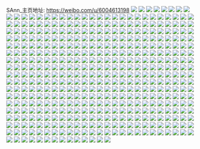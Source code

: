 SAnn_主页地址: https://weibo.com/u/6004613198 
![](https://wx4.sinaimg.cn/mw2000/006ymKbYly1h8vq3hyp17j32c03404qr.jpg) 
![](https://wx4.sinaimg.cn/mw2000/006ymKbYly1h8vq3ka9gmj32eo37k4qr.jpg) 
![](https://wx4.sinaimg.cn/mw2000/006ymKbYly1h8vq3m0dbfj32c0340hdt.jpg) 
![](https://wx4.sinaimg.cn/mw2000/006ymKbYly1h8u1min305j32c0340kjo.jpg) 
![](https://wx4.sinaimg.cn/mw2000/006ymKbYly1h8u1memdrtj31uh2gou0x.jpg) 
![](https://wx4.sinaimg.cn/mw2000/006ymKbYly1h8u1mc965zj31qi2bce82.jpg) 
![](https://wx4.sinaimg.cn/mw2000/006ymKbYly1h8u1n7se0fj32eo37kqv8.jpg) 
![](https://wx4.sinaimg.cn/mw2000/006ymKbYly1h8u1nbknv5j32c0340b2a.jpg) 
![](https://wx4.sinaimg.cn/mw2000/006ymKbYly1h8u1m8agvrj32c0340e83.jpg) 
![](https://wx4.sinaimg.cn/mw2000/006ymKbYly1h8o9demanwj32c0340hdv.jpg) 
![](https://wx4.sinaimg.cn/mw2000/006ymKbYly1h8o9djnvhjj32aa31ohdv.jpg) 
![](https://wx4.sinaimg.cn/mw2000/006ymKbYly1h8o9d2m047j324x2uk7wj.jpg) 
![](https://wx4.sinaimg.cn/mw2000/006ymKbYly1h8nhdvi6asj32bm33i1kz.jpg) 
![](https://wx4.sinaimg.cn/mw2000/006ymKbYly1h8nhds2muzj32c0340b2b.jpg) 
![](https://wx4.sinaimg.cn/mw2000/006ymKbYly1h8nhdyw6rhj32c0340npf.jpg) 
![](https://wx4.sinaimg.cn/mw2000/006ymKbYly1h8nhe07n0zj32c0340u0x.jpg) 
![](https://wx4.sinaimg.cn/mw2000/006ymKbYly1h8hymsibd9j32eo37k1kz.jpg) 
![](https://wx4.sinaimg.cn/mw2000/006ymKbYly1h8g91jbfvdj31lt36chdu.jpg) 
![](https://wx4.sinaimg.cn/mw2000/006ymKbYly1h8g91mu3zaj31lt36cqv6.jpg) 
![](https://wx4.sinaimg.cn/mw2000/006ymKbYly1h8g91oz21jj31gq36c7wi.jpg) 
![](https://wx4.sinaimg.cn/mw2000/006ymKbYly1h8eaeezijcj30zn1hg7h9.jpg) 
![](https://wx4.sinaimg.cn/mw2000/006ymKbYly1h8eaebxbekj30x51dqn6j.jpg) 
![](https://wx4.sinaimg.cn/mw2000/006ymKbYly1h8c08n2cptj30zu1bsb29.jpg) 
![](https://wx4.sinaimg.cn/mw2000/006ymKbYly1h8c08l87yoj32c0340u0x.jpg) 
![](https://wx4.sinaimg.cn/mw2000/006ymKbYly1h8c0d5b0qsj30zu1bs7wh.jpg) 
![](https://wx4.sinaimg.cn/mw2000/006ymKbYly1h7vb4irjubj32c0340kjp.jpg) 
![](https://wx4.sinaimg.cn/mw2000/006ymKbYly1h7vb4t3ic1j32bp33mx6s.jpg) 
![](https://wx4.sinaimg.cn/mw2000/006ymKbYly1h7vb4xhftvj32c03404qt.jpg) 
![](https://wx4.sinaimg.cn/mw2000/006ymKbYly1h7uq54gu0yj30ty13y462.jpg) 
![](https://wx4.sinaimg.cn/mw2000/006ymKbYly1h7unsn8s1cj30u0140agg.jpg) 
![](https://wx4.sinaimg.cn/mw2000/006ymKbYly1h7unsov58zj30u0140gz4.jpg) 
![](https://wx4.sinaimg.cn/mw2000/006ymKbYly1h7unstfdnuj31sc2ds7wi.jpg) 
![](https://wx4.sinaimg.cn/mw2000/006ymKbYly1h7fgzvjc5rj30zo1bkwta.jpg) 
![](https://wx4.sinaimg.cn/mw2000/006ymKbYly1h7fgzwsyy9j30zo1bkwsr.jpg) 
![](https://wx4.sinaimg.cn/mw2000/006ymKbYly1h7fgzvwaosj30w616wtpj.jpg) 
![](https://wx4.sinaimg.cn/mw2000/006ymKbYly1h7fh0012q3j33402c07hg.jpg) 
![](https://wx4.sinaimg.cn/mw2000/006ymKbYly1h7fgzykk81j32c0340dwc.jpg) 
![](https://wx4.sinaimg.cn/mw2000/006ymKbYly1h7el6v56rkj30zo1bk77p.jpg) 
![](https://wx4.sinaimg.cn/mw2000/006ymKbYly1h7f4x7hqwuj32ak323u0x.jpg) 
![](https://wx4.sinaimg.cn/mw2000/006ymKbYly1h7f4x9ntgxj32c0340kjm.jpg) 
![](https://wx4.sinaimg.cn/mw2000/006ymKbYly1h7el73estgj30zo1bkk8z.jpg) 
![](https://wx4.sinaimg.cn/mw2000/006ymKbYly1h7c49qd0j7j32c0340ncv.jpg) 
![](https://wx4.sinaimg.cn/mw2000/006ymKbYly1h7c49mrp5wj32dr36cx6s.jpg) 
![](https://wx4.sinaimg.cn/mw2000/006ymKbYly1h78j7eqb2sj31sc2ds120.jpg) 
![](https://wx4.sinaimg.cn/mw2000/006ymKbYly1h77ojods9xj30zo1bk4b1.jpg) 
![](https://wx4.sinaimg.cn/mw2000/006ymKbYly1h77ojq5nvfj32c03407wj.jpg) 
![](https://wx4.sinaimg.cn/mw2000/006ymKbYly1h72w04dt9dj31q32asqv5.jpg) 
![](https://wx4.sinaimg.cn/mw2000/006ymKbYly1h72w015nbrj32c03407k6.jpg) 
![](https://wx4.sinaimg.cn/mw2000/006ymKbYly1h6zbt03ww8j30zo1bktm3.jpg) 
![](https://wx4.sinaimg.cn/mw2000/006ymKbYly1h6zbsukqzdj30zo1bkwg6.jpg) 
![](https://wx4.sinaimg.cn/mw2000/006ymKbYly1h6zbss9dusj32dr36a7lq.jpg) 
![](https://wx4.sinaimg.cn/mw2000/006ymKbYly1h6zbsyftcnj32c0340e83.jpg) 
![](https://wx4.sinaimg.cn/mw2000/006ymKbYly1h6zbt4d4nwj32322s2e82.jpg) 
![](https://wx4.sinaimg.cn/mw2000/006ymKbYly1h6zbtc1xauj30u0140apt.jpg) 
![](https://wx4.sinaimg.cn/mw2000/006ymKbYly1h72lun35j4j32c0340nff.jpg) 
![](https://wx4.sinaimg.cn/mw2000/006ymKbYly1h72vt4usltj32b832zx6q.jpg) 
![](https://wx4.sinaimg.cn/mw2000/006ymKbYly1h6x6xx4fgtj32c0340kjr.jpg) 
![](https://wx4.sinaimg.cn/mw2000/006ymKbYly1h6x6xoq6ruj32c0340hdv.jpg) 
![](https://wx4.sinaimg.cn/mw2000/006ymKbYly1h6x6y6fdb3j30t912z7ac.jpg) 
![](https://wx4.sinaimg.cn/mw2000/006ymKbYly1h6x6ygvim0j32dr36akjn.jpg) 
![](https://wx4.sinaimg.cn/mw2000/006ymKbYly1h6x6yeomxmj322f2r81l1.jpg) 
![](https://wx4.sinaimg.cn/mw2000/006ymKbYly1h6vgtz69ymj30zo1bkt9j.jpg) 
![](https://wx4.sinaimg.cn/mw2000/006ymKbYly1h6vgwbo83hj32c0340b0l.jpg) 
![](https://wx4.sinaimg.cn/mw2000/006ymKbYly1h6vgtyej6kj30zo1rfkhp.jpg) 
![](https://wx4.sinaimg.cn/mw2000/006ymKbYly1h6vgwdexm3j32c03401kx.jpg) 
![](https://wx4.sinaimg.cn/mw2000/006ymKbYly1h6uvlg46w2j31sc2dshdt.jpg) 
![](https://wx4.sinaimg.cn/mw2000/006ymKbYly1h6uvleiqa3j31sc2ds47g.jpg) 
![](https://wx4.sinaimg.cn/mw2000/006ymKbYly1h6uvll7v6cj31qk2bftmn.jpg) 
![](https://wx4.sinaimg.cn/mw2000/006ymKbYly1h6uvlj3xlvj32c0340hdv.jpg) 
![](https://wx4.sinaimg.cn/mw2000/006ymKbYly1h6racx717wj30zo1bkh3f.jpg) 
![](https://wx4.sinaimg.cn/mw2000/006ymKbYly1h6racyxsjdj32c03407gh.jpg) 
![](https://wx4.sinaimg.cn/mw2000/006ymKbYly1h6rad01vmjj30yq1aator.jpg) 
![](https://wx4.sinaimg.cn/mw2000/006ymKbYly1h6rafdcteyj30u014119q.jpg) 
![](https://wx4.sinaimg.cn/mw2000/006ymKbYly1h6s3y0epk9j31sc2ds7vo.jpg) 
![](https://wx4.sinaimg.cn/mw2000/006ymKbYly1h6s3yqy8awj31sc2dsdux.jpg) 
![](https://wx4.sinaimg.cn/mw2000/006ymKbYly1h6q7jje0m8j31sc2dsdt1.jpg) 
![](https://wx4.sinaimg.cn/mw2000/006ymKbYly1h6q7jn3oafj31sc2dsdit.jpg) 
![](https://wx4.sinaimg.cn/mw2000/006ymKbYly1h6q7jvhhh3j32c0340qv6.jpg) 
![](https://wx4.sinaimg.cn/mw2000/006ymKbYly1h6q7jyah3sj32c03407dm.jpg) 
![](https://wx4.sinaimg.cn/mw2000/006ymKbYly1h6q7jlij7lj31sc2dskjm.jpg) 
![](https://wx4.sinaimg.cn/mw2000/006ymKbYly1h6q7jsu22ej32dr36akjo.jpg) 
![](https://wx4.sinaimg.cn/mw2000/006ymKbYly1h72y6x7q7mj31sc2ds4qp.jpg) 
![](https://wx4.sinaimg.cn/mw2000/006ymKbYly1h6nielrpbwj32c0340dx0.jpg) 
![](https://wx4.sinaimg.cn/mw2000/006ymKbYly1h6nwd9sha0j31sc2dsu0x.jpg) 
![](https://wx4.sinaimg.cn/mw2000/006ymKbYly1h6nif3msalj31sc2dsu0x.jpg) 
![](https://wx4.sinaimg.cn/mw2000/006ymKbYly1h6llfcirelj32c0340b2c.jpg) 
![](https://wx4.sinaimg.cn/mw2000/006ymKbYly1h6kf2w564rj32c0340h4h.jpg) 
![](https://wx4.sinaimg.cn/mw2000/006ymKbYly1h6kf34c5xnj32c0340b2c.jpg) 
![](https://wx4.sinaimg.cn/mw2000/006ymKbYly1h6llf6bt75j32c0340wwf.jpg) 
![](https://wx4.sinaimg.cn/mw2000/006ymKbYly1h6ja74w7fyj32b832yn5q.jpg) 
![](https://wx4.sinaimg.cn/mw2000/006ymKbYly1h6ja79ly0wj32bz33zaj6.jpg) 
![](https://wx4.sinaimg.cn/mw2000/006ymKbYly1h6ja7f3tcwj32c0340grk.jpg) 
![](https://wx4.sinaimg.cn/mw2000/006ymKbYly1h6ja7kyz5sj32a631kn82.jpg) 
![](https://wx4.sinaimg.cn/mw2000/006ymKbYly1h65dil7rp1j32c03407i8.jpg) 
![](https://wx4.sinaimg.cn/mw2000/006ymKbYly1h658yy5wuvj30zi0ziq52.jpg) 
![](https://wx4.sinaimg.cn/mw2000/006ymKbYly1h61vaqw0ikj324n24nhdu.jpg) 
![](https://wx4.sinaimg.cn/mw2000/006ymKbYly1h5y9i1fdqrj30zo1bk772.jpg) 
![](https://wx4.sinaimg.cn/mw2000/006ymKbYly1h5y9i09l7gj30zo1bkhdt.jpg) 
![](https://wx4.sinaimg.cn/mw2000/006ymKbYly1h5y9i5vn03j30zo1bkb29.jpg) 
![](https://wx4.sinaimg.cn/mw2000/006ymKbYly1h5y9i4l531j327f2xnx6q.jpg) 
![](https://wx4.sinaimg.cn/mw2000/006ymKbYly1h5v2ujjoipj31wo2jle83.jpg) 
![](https://wx4.sinaimg.cn/mw2000/006ymKbYly1h5v2us6ntnj32252quhdw.jpg) 
![](https://wx4.sinaimg.cn/mw2000/006ymKbYly1h5v2ufue0wj325s2vp4qt.jpg) 
![](https://wx4.sinaimg.cn/mw2000/006ymKbYly1h5v2ux9k81j32c0340qv6.jpg) 
![](https://wx4.sinaimg.cn/mw2000/006ymKbYly1h5v2vawmtsj329x318qv7.jpg) 
![](https://wx4.sinaimg.cn/mw2000/006ymKbYly1h5v2vmgjxuj32ad31tb2b.jpg) 
![](https://wx4.sinaimg.cn/mw2000/006ymKbYly1h5uxsc4ablj30zo1bke81.jpg) 
![](https://wx4.sinaimg.cn/mw2000/006ymKbYly1h5uxs9xuktj30zo1bkwth.jpg) 
![](https://wx4.sinaimg.cn/mw2000/006ymKbYly1h5uxxcqeo1j338k38kb2c.jpg) 
![](https://wx4.sinaimg.cn/mw2000/006ymKbYly1h5uxrxbcd0j32ff38k1l2.jpg) 
![](https://wx4.sinaimg.cn/mw2000/006ymKbYly1h5uxs1fdxhj32ff38kx6s.jpg) 
![](https://wx4.sinaimg.cn/mw2000/006ymKbYly1h5uxs38hsej30zj1r2kbk.jpg) 
![](https://wx4.sinaimg.cn/mw2000/006ymKbYly1h5uxxkv9j6j32ff38kkjn.jpg) 
![](https://wx4.sinaimg.cn/mw2000/006ymKbYly1h5uxs81ajej32c0340hdw.jpg) 
![](https://wx4.sinaimg.cn/mw2000/006ymKbYly1h5trq2kwd5j30wx17w13s.jpg) 
![](https://wx4.sinaimg.cn/mw2000/006ymKbYly1h5trq3zyh2j32c03407wh.jpg) 
![](https://wx4.sinaimg.cn/mw2000/006ymKbYly1h5sk4i22zrj30zo1bkh01.jpg) 
![](https://wx4.sinaimg.cn/mw2000/006ymKbYly1h5sk4ixks4j32c03407wi.jpg) 
![](https://wx4.sinaimg.cn/mw2000/006ymKbYly1h5sk4k4i3vj32a731lx6p.jpg) 
![](https://wx4.sinaimg.cn/mw2000/006ymKbYly1h5sk4hirqaj30u0140dme.jpg) 
![](https://wx4.sinaimg.cn/mw2000/006ymKbYly1h5sk4mmr3lj32c0340e84.jpg) 
![](https://wx4.sinaimg.cn/mw2000/006ymKbYly1h5sk4op4s8j30zo256hdt.jpg) 
![](https://wx4.sinaimg.cn/mw2000/006ymKbYly1h5qkbifhihj338k38ie86.jpg) 
![](https://wx4.sinaimg.cn/mw2000/006ymKbYly1h5qkclg15sj338k38ib2f.jpg) 
![](https://wx4.sinaimg.cn/mw2000/006ymKbYly1h5qkc64itqj338k38ihdx.jpg) 
![](https://wx4.sinaimg.cn/mw2000/006ymKbYly1h5qkba5mi2j338k38ie86.jpg) 
![](https://wx4.sinaimg.cn/mw2000/006ymKbYly1h5qkbylfd6j338k38ihdy.jpg) 
![](https://wx4.sinaimg.cn/mw2000/006ymKbYly1h5qkb59ljwj338k38ihdw.jpg) 
![](https://wx4.sinaimg.cn/mw2000/006ymKbYly1h5qkcdf821j338k38ie86.jpg) 
![](https://wx4.sinaimg.cn/mw2000/006ymKbYly1h5qkcrer6tj338k38khdz.jpg) 
![](https://wx4.sinaimg.cn/mw2000/006ymKbYly1h5qkbnb321j338k38iu11.jpg) 
![](https://wx4.sinaimg.cn/mw2000/006ymKbYly1h70skx0z78j32b132pnpf.jpg) 
![](https://wx4.sinaimg.cn/mw2000/006ymKbYly1h70sktsfbxj32b132pe83.jpg) 
![](https://wx4.sinaimg.cn/mw2000/006ymKbYly1h70skv0cagj32af31xe58.jpg) 
![](https://wx4.sinaimg.cn/mw2000/006ymKbYly1h70sm09i0mj31t22er1ky.jpg) 
![](https://wx4.sinaimg.cn/mw2000/006ymKbYly1h5gj8zrp21j30zo1bkqe0.jpg) 
![](https://wx4.sinaimg.cn/mw2000/006ymKbYly1h5gj8z9220j30wj17d12r.jpg) 
![](https://wx4.sinaimg.cn/mw2000/006ymKbYly1h70q12tcxvj32in1vztoz.jpg) 
![](https://wx4.sinaimg.cn/mw2000/006ymKbYly1h5eitkw3ikj30ze1b7wsj.jpg) 
![](https://wx4.sinaimg.cn/mw2000/006ymKbYly1h5eitmira0j30zo1bk7hw.jpg) 
![](https://wx4.sinaimg.cn/mw2000/006ymKbYly1h57z1hmk3fj32c0340hdt.jpg) 
![](https://wx4.sinaimg.cn/mw2000/006ymKbYly1h57z1r64vlj32an3274qs.jpg) 
![](https://wx4.sinaimg.cn/mw2000/006ymKbYly1h70q69oxa9j30x717un60.jpg) 
![](https://wx4.sinaimg.cn/mw2000/006ymKbYly1h5695amytsj30zb1b2ds4.jpg) 
![](https://wx4.sinaimg.cn/mw2000/006ymKbYly1h557ft14csj30zo1bk4c3.jpg) 
![](https://wx4.sinaimg.cn/mw2000/006ymKbYly1h557fn36knj32c0340qv6.jpg) 
![](https://wx4.sinaimg.cn/mw2000/006ymKbYly1h557fo364zj30zo1bktl2.jpg) 
![](https://wx4.sinaimg.cn/mw2000/006ymKbYly1h557l9fdduj30u0140aid.jpg) 
![](https://wx4.sinaimg.cn/mw2000/006ymKbYly1h53d9892osj30yd19tthj.jpg) 
![](https://wx4.sinaimg.cn/mw2000/006ymKbYly1h513nsrjbqj30zo0zogvq.jpg) 
![](https://wx4.sinaimg.cn/mw2000/006ymKbYly1h4yc5u9rxdj30zo1bkdsx.jpg) 
![](https://wx4.sinaimg.cn/mw2000/006ymKbYly1h4yc5vdpgrj30zk1bedw5.jpg) 
![](https://wx4.sinaimg.cn/mw2000/006ymKbYly1h4yc6kc7qzj32c0340hdv.jpg) 
![](https://wx4.sinaimg.cn/mw2000/006ymKbYly1h4yc64snf0j32c02c01kz.jpg) 
![](https://wx4.sinaimg.cn/mw2000/006ymKbYly1h4xh5d3q1ej32c0340b2b.jpg) 
![](https://wx4.sinaimg.cn/mw2000/006ymKbYly1h4xh5ut0wzj32c03407wh.jpg) 
![](https://wx4.sinaimg.cn/mw2000/006ymKbYly1h4xh55wr3nj32c03401kx.jpg) 
![](https://wx4.sinaimg.cn/mw2000/006ymKbYly1h4xh5wittcj30zo1bknfc.jpg) 
![](https://wx4.sinaimg.cn/mw2000/006ymKbYly1h4n2nchql0j30zo1bknb4.jpg) 
![](https://wx4.sinaimg.cn/mw2000/006ymKbYly1h4n2nl8lj2j30zo1bkb29.jpg) 
![](https://wx4.sinaimg.cn/mw2000/006ymKbYly1h4n2o4teotj30xi1a010x.jpg) 
![](https://wx4.sinaimg.cn/mw2000/006ymKbYly1h4n2ndapsfj30zo1bkwm6.jpg) 
![](https://wx4.sinaimg.cn/mw2000/006ymKbYly1h4n2ne2m1hj30zo1bk10d.jpg) 
![](https://wx4.sinaimg.cn/mw2000/006ymKbYly1h4n2nei8fuj30zo1bkn76.jpg) 
![](https://wx4.sinaimg.cn/mw2000/006ymKbYly1h4i3whu52bj30zo1bk18p.jpg) 
![](https://wx4.sinaimg.cn/mw2000/006ymKbYly1h4i3wdfaecj30zf1b8wv0.jpg) 
![](https://wx4.sinaimg.cn/mw2000/006ymKbYly1h4i3wfbzk6j30zo1bkndh.jpg) 
![](https://wx4.sinaimg.cn/mw2000/006ymKbYly1h4i3wjc7sdj30zo1bkh2o.jpg) 
![](https://wx4.sinaimg.cn/mw2000/006ymKbYly1h4i3wg8bc6j30zo1bkhdt.jpg) 
![](https://wx4.sinaimg.cn/mw2000/006ymKbYly1h4i3wgz004j30zo1bkncm.jpg) 
![](https://wx4.sinaimg.cn/mw2000/006ymKbYly1h4i3we5tkxj30zo1bk4ej.jpg) 
![](https://wx4.sinaimg.cn/mw2000/006ymKbYly1h4i3wcgonvj32c033y1kz.jpg) 
![](https://wx4.sinaimg.cn/mw2000/006ymKbYly1h71lnv5cm1j32dr36ae5r.jpg) 
![](https://wx4.sinaimg.cn/mw2000/006ymKbYly1h4g6ti5qqej32c03401l3.jpg) 
![](https://wx4.sinaimg.cn/mw2000/006ymKbYly1h4g6szqnh2j31ok19e1kx.jpg) 
![](https://wx4.sinaimg.cn/mw2000/006ymKbYly1h71mfog85qj31nk27ehdu.jpg) 
![](https://wx4.sinaimg.cn/mw2000/006ymKbYly1h71mfq43gnj31nj27e0wo.jpg) 
![](https://wx4.sinaimg.cn/mw2000/006ymKbYly1h71mflswagj32dr36aaur.jpg) 
![](https://wx4.sinaimg.cn/mw2000/006ymKbYly1h71mfeyujej320f2ojhdv.jpg) 
![](https://wx4.sinaimg.cn/mw2000/006ymKbYly1h4abfjipdvj30z00q9gux.jpg) 
![](https://wx4.sinaimg.cn/mw2000/006ymKbYly1h4abfkhkmvj30za0qhwlr.jpg) 
![](https://wx4.sinaimg.cn/mw2000/006ymKbYly1h4abeo6kf3j31400u0k0i.jpg) 
![](https://wx4.sinaimg.cn/mw2000/006ymKbYly1h4abeokq2wj30tz13zqdy.jpg) 
![](https://wx4.sinaimg.cn/mw2000/006ymKbYly1h4abepb2bej30u014011c.jpg) 
![](https://wx4.sinaimg.cn/mw2000/006ymKbYgy1h4a1w36e3hj329l30rb2c.jpg) 
![](https://wx4.sinaimg.cn/mw2000/006ymKbYgy1h49z0l8p3xj30yo1a8wsn.jpg) 
![](https://wx4.sinaimg.cn/mw2000/006ymKbYgy1h49z1vm5kzj32c0340qv7.jpg) 
![](https://wx4.sinaimg.cn/mw2000/006ymKbYgy1h49z2ts5hlj32302s0e82.jpg) 
![](https://wx4.sinaimg.cn/mw2000/006ymKbYgy1h49z3twwtgj332a2apqv6.jpg) 
![](https://wx4.sinaimg.cn/mw2000/006ymKbYgy1h49z52vmcwj32y927pqv6.jpg) 
![](https://wx4.sinaimg.cn/mw2000/006ymKbYgy1h49z58m3vnj30zo0qr13v.jpg) 
![](https://wx4.sinaimg.cn/mw2000/006ymKbYgy1h49z5u6bdvj32a7315kjm.jpg) 
![](https://wx4.sinaimg.cn/mw2000/006ymKbYgy1h49z7e2boyj32a231eu0z.jpg) 
![](https://wx4.sinaimg.cn/mw2000/006ymKbYgy1h494c63304j31sc2ds7wj.jpg) 
![](https://wx4.sinaimg.cn/mw2000/006ymKbYgy1h494cu98v0j31r02c0u0y.jpg) 
![](https://wx4.sinaimg.cn/mw2000/006ymKbYgy1h494ck66ynj31sc2dsx6q.jpg) 
![](https://wx4.sinaimg.cn/mw2000/006ymKbYgy1h494c2ughdj31ut2h2e82.jpg) 
![](https://wx4.sinaimg.cn/mw2000/006ymKbYgy1h494cw3cflj324p2uab2a.jpg) 
![](https://wx4.sinaimg.cn/mw2000/006ymKbYgy1h494cr4hzej32c0340hdv.jpg) 
![](https://wx4.sinaimg.cn/mw2000/006ymKbYgy1h494cn5w09j31rx2d8qv6.jpg) 
![](https://wx4.sinaimg.cn/mw2000/006ymKbYgy1h494cy35cjj32792xohdt.jpg) 
![](https://wx4.sinaimg.cn/mw2000/006ymKbYgy1h494c9pkncj32c0340b2b.jpg) 
![](https://wx4.sinaimg.cn/mw2000/006ymKbYgy1h47zjr585vj32c0340kjn.jpg) 
![](https://wx4.sinaimg.cn/mw2000/006ymKbYgy1h47zjtc5nbj32c0340hdu.jpg) 
![](https://wx4.sinaimg.cn/mw2000/006ymKbYly1h44occo80jj30zo1bkth3.jpg) 
![](https://wx4.sinaimg.cn/mw2000/006ymKbYly1h44occbfu5j30zo1bk1kx.jpg) 
![](https://wx4.sinaimg.cn/mw2000/006ymKbYly1h3z1ky2eb7j30zo0zoqtm.jpg) 
![](https://wx4.sinaimg.cn/mw2000/006ymKbYly1h3z1kx2sxuj30zo0zo7ub.jpg) 
![](https://wx4.sinaimg.cn/mw2000/006ymKbYly1h3xp7205obj30zo1bktjz.jpg) 
![](https://wx4.sinaimg.cn/mw2000/006ymKbYly1h3xp71c4wtj32c03404qt.jpg) 
![](https://wx4.sinaimg.cn/mw2000/006ymKbYly1h3xp73ftqfj31sc2dsqv6.jpg) 
![](https://wx4.sinaimg.cn/mw2000/006ymKbYly1h3vcbhip17j32c03401ky.jpg) 
![](https://wx4.sinaimg.cn/mw2000/006ymKbYly1h3vcbgvvxtj30ty13x7ms.jpg) 
![](https://wx4.sinaimg.cn/mw2000/006ymKbYly1h3vcbivpu9j30s711lare.jpg) 
![](https://wx4.sinaimg.cn/mw2000/006ymKbYly1h3vcehyccoj30tu13udwk.jpg) 
![](https://wx4.sinaimg.cn/mw2000/006ymKbYly1h3rzk6k6mrj31j11e0dse.jpg) 
![](https://wx4.sinaimg.cn/mw2000/006ymKbYly1h3rzjzczxkj30zo0zoaid.jpg) 
![](https://wx4.sinaimg.cn/mw2000/006ymKbYly1h3rvlwpz16j321d2pt1kx.jpg) 
![](https://wx4.sinaimg.cn/mw2000/006ymKbYly1h3rvlvpuu8j32022o31kx.jpg) 
![](https://wx4.sinaimg.cn/mw2000/006ymKbYly1h3prjxw4aej32c033ye82.jpg) 
![](https://wx4.sinaimg.cn/mw2000/006ymKbYly1h3prjw68qtj32c0340qv5.jpg) 
![](https://wx4.sinaimg.cn/mw2000/006ymKbYly1h3n9vorezqj30zk1r44ex.jpg) 
![](https://wx4.sinaimg.cn/mw2000/006ymKbYly1h3n9vr86anj30zk1r5tp6.jpg) 
![](https://wx4.sinaimg.cn/mw2000/006ymKbYly1h3n9vrrn6gj30zj1r2aqc.jpg) 
![](https://wx4.sinaimg.cn/mw2000/006ymKbYly1h3n9vqfkp8j30zo1rfqv5.jpg) 
![](https://wx4.sinaimg.cn/mw2000/006ymKbYly1h3n83w51g5j30zo1747dx.jpg) 
![](https://wx4.sinaimg.cn/mw2000/006ymKbYly1h3n2zyyme5j30zo1bk1kx.jpg) 
![](https://wx4.sinaimg.cn/mw2000/006ymKbYly1h3n2zzljmhj30yu1agn89.jpg) 
![](https://wx4.sinaimg.cn/mw2000/006ymKbYly1h71mjkns55j32c03407wh.jpg) 
![](https://wx4.sinaimg.cn/mw2000/006ymKbYly1h71mlec2rrj31w02iohdu.jpg) 
![](https://wx4.sinaimg.cn/mw2000/006ymKbYly1h3h6vj8t8vj32c0340qv7.jpg) 
![](https://wx4.sinaimg.cn/mw2000/006ymKbYly1h3h6vkjvm3j32c03401ky.jpg) 
![](https://wx4.sinaimg.cn/mw2000/006ymKbYly1h36z9pzn6vj30u0140ae4.jpg) 
![](https://wx4.sinaimg.cn/mw2000/006ymKbYly1h36zccx1crj30u0140n0z.jpg) 
![](https://wx4.sinaimg.cn/mw2000/006ymKbYly1h36zce5lcjj30u0140782.jpg) 
![](https://wx4.sinaimg.cn/mw2000/006ymKbYly1h36zcc5sayj30u0140grp.jpg) 
![](https://wx4.sinaimg.cn/mw2000/006ymKbYly1h36zcdbl34j30u013zgr4.jpg) 
![](https://wx4.sinaimg.cn/mw2000/006ymKbYly1h36ztuyc61j30u01410wa.jpg) 
![](https://wx4.sinaimg.cn/mw2000/006ymKbYly1h34q8tu2e8j30u00u00xo.jpg) 
![](https://wx4.sinaimg.cn/mw2000/006ymKbYly1h33t9ejckaj32c0340e82.jpg) 
![](https://wx4.sinaimg.cn/mw2000/006ymKbYly1h33t9d9nfpj32ae31u4qq.jpg) 
![](https://wx4.sinaimg.cn/mw2000/006ymKbYly1h32h0ut4yxj30u0140wmh.jpg) 
![](https://wx4.sinaimg.cn/mw2000/006ymKbYly1h32h0v12jfj30u0140wjs.jpg) 
![](https://wx4.sinaimg.cn/mw2000/006ymKbYly1h2w7kw4ygbj30z90z9gs3.jpg) 
![](https://wx4.sinaimg.cn/mw2000/006ymKbYly1h2t2djr5axj30u00uq0xb.jpg) 
![](https://wx4.sinaimg.cn/mw2000/006ymKbYly1h2t0ezdywlj31400u0wll.jpg) 
![](https://wx4.sinaimg.cn/mw2000/006ymKbYly1h2t0ezogugj31400u0gun.jpg) 
![](https://wx4.sinaimg.cn/mw2000/006ymKbYly1h2t0ez5dhlj30zg0ql445.jpg) 
![](https://wx4.sinaimg.cn/mw2000/006ymKbYly1h2t0f0a2lfj31400u0agb.jpg) 
![](https://wx4.sinaimg.cn/mw2000/006ymKbYly1h2t0f03apij31400u0dsv.jpg) 
![](https://wx4.sinaimg.cn/mw2000/006ymKbYly1h2t0f0mgnuj31400u0gy2.jpg) 
![](https://wx4.sinaimg.cn/mw2000/006ymKbYly1h2poug1cf1j30u013zwm3.jpg) 
![](https://wx4.sinaimg.cn/mw2000/006ymKbYly1h2pougj2wmj30u0145q6x.jpg) 
![](https://wx4.sinaimg.cn/mw2000/006ymKbYly1h71mp1k0thj325q25qaj3.jpg) 
![](https://wx4.sinaimg.cn/mw2000/006ymKbYly1h71mp47tr0j321m2q54qp.jpg) 
![](https://wx4.sinaimg.cn/mw2000/006ymKbYly1h71mp611soj32c0340dnl.jpg) 
![](https://wx4.sinaimg.cn/mw2000/006ymKbYly1h71mp5d5h7j31xo2kvdoa.jpg) 
![](https://wx4.sinaimg.cn/mw2000/006ymKbYly1h2m4ovc2y5j30u014048h.jpg) 
![](https://wx4.sinaimg.cn/mw2000/006ymKbYly1h77sc2png0j32c033ygw2.jpg) 
![](https://wx4.sinaimg.cn/mw2000/006ymKbYly1h2m4oulqi8j30u00u0wjy.jpg) 
![](https://wx4.sinaimg.cn/mw2000/006ymKbYly1h2m4ovr7hwj30u00u0tfc.jpg) 
![](https://wx4.sinaimg.cn/mw2000/006ymKbYly1h2hd5dhs5hj30u00u0wl3.jpg) 
![](https://wx4.sinaimg.cn/mw2000/006ymKbYly1h2hd5gohpoj30u00ubn3p.jpg) 
![](https://wx4.sinaimg.cn/mw2000/006ymKbYly1h2antdn6b0j30u0140n3r.jpg) 
![](https://wx4.sinaimg.cn/mw2000/006ymKbYly1h1t5jqk9vkj32560zo4qp.jpg) 
![](https://wx4.sinaimg.cn/mw2000/006ymKbYly1h1t5jtutxjj32560zob29.jpg) 
![](https://wx4.sinaimg.cn/mw2000/006ymKbYly1h3z1q0brv6j32202qonpe.jpg) 
![](https://wx4.sinaimg.cn/mw2000/006ymKbYly1h70tvp8hr2j30u01404ad.jpg) 
![](https://wx4.sinaimg.cn/mw2000/006ymKbYly1h3z28isdcfj32c0340hdt.jpg) 
![](https://wx4.sinaimg.cn/mw2000/006ymKbYly1h0ukxtns4pj30u00u07a8.jpg) 
![](https://wx4.sinaimg.cn/mw2000/006ymKbYly1h0ukxulm36j30r00swjv8.jpg) 
![](https://wx4.sinaimg.cn/mw2000/006ymKbYly1h0oq6prcg3j313z0u0jz6.jpg) 
![](https://wx4.sinaimg.cn/mw2000/006ymKbYly1h0edcwsi9ij30u0140q7w.jpg) 
![](https://wx4.sinaimg.cn/mw2000/006ymKbYly1h0edcwxxagj30u0140dkm.jpg) 
![](https://wx4.sinaimg.cn/mw2000/006ymKbYly1gzr6080ckxj31vm2i4qv6.jpg) 
![](https://wx4.sinaimg.cn/mw2000/006ymKbYly1gzr60ekhs4j32c03407wj.jpg) 
![](https://wx4.sinaimg.cn/mw2000/006ymKbYly1gzr60kmq9bj32c0340qv6.jpg) 
![](https://wx4.sinaimg.cn/mw2000/006ymKbYly1gzr6h2at3jj32c0340u0z.jpg) 
![](https://wx4.sinaimg.cn/mw2000/006ymKbYly1gzeiztppkmj32bz2bzqv6.jpg) 
![](https://wx4.sinaimg.cn/mw2000/006ymKbYly1gzeizwne41j32722727wi.jpg) 
![](https://wx4.sinaimg.cn/mw2000/006ymKbYly1gzehemglitj32560zou0x.jpg) 
![](https://wx4.sinaimg.cn/mw2000/006ymKbYly1gz57h1firzj30n00n0q8z.jpg) 
![](https://wx4.sinaimg.cn/mw2000/006ymKbYly1h3z2bzhmdmj30zo1awtnc.jpg) 
![](https://wx4.sinaimg.cn/mw2000/006ymKbYly1gyzi4qhhw8j31400u07da.jpg) 
![](https://wx4.sinaimg.cn/mw2000/006ymKbYly1gyzi4rjex5j30tb1g3agw.jpg) 
![](https://wx4.sinaimg.cn/mw2000/006ymKbYly1gyx84qo57oj32202qo4qq.jpg) 
![](https://wx4.sinaimg.cn/mw2000/006ymKbYly1gyuxt4d2uij30zo256gw6.jpg) 
![](https://wx4.sinaimg.cn/mw2000/006ymKbYly1gytx06zlecj30u01sx0xq.jpg) 
![](https://wx4.sinaimg.cn/mw2000/006ymKbYly1gytx07f368j30u01sx0xx.jpg) 
![](https://wx4.sinaimg.cn/mw2000/006ymKbYly1gytx06hnoij30u01sx79g.jpg) 
![](https://wx4.sinaimg.cn/mw2000/006ymKbYly1gymuy82umij31w02io7wj.jpg) 
![](https://wx4.sinaimg.cn/mw2000/006ymKbYly1gymuyaldnyj31vl2i3u0y.jpg) 
![](https://wx4.sinaimg.cn/mw2000/006ymKbYly1gymuybn3ovj31qc2b31ky.jpg) 
![](https://wx4.sinaimg.cn/mw2000/006ymKbYly1gymuye8mxij31vp2i81kz.jpg) 
![](https://wx4.sinaimg.cn/mw2000/006ymKbYly1h70qjn6kagj31w01w0nd1.jpg) 
![](https://wx4.sinaimg.cn/mw2000/006ymKbYly1gy34iza1j5j32c02c0b1p.jpg) 
![](https://wx4.sinaimg.cn/mw2000/006ymKbYly1h70qjnreg2j31w01w0u0x.jpg) 
![](https://wx4.sinaimg.cn/mw2000/006ymKbYly1h70qjm0059j31nv1nbjz2.jpg) 
![](https://wx4.sinaimg.cn/mw2000/006ymKbYly1h70qjodke4j32c02c01kx.jpg) 
![](https://wx4.sinaimg.cn/mw2000/006ymKbYly1h70qjp1yh3j31nv1nvhdt.jpg) 
![](https://wx4.sinaimg.cn/mw2000/006ymKbYly1gy34iydv25j31nv1nv7wh.jpg) 
![](https://wx4.sinaimg.cn/mw2000/006ymKbYly1h70qjpksggj31nv1nv1kx.jpg) 
![](https://wx4.sinaimg.cn/mw2000/006ymKbYly1h70qmxox21j31ro1rntht.jpg) 
![](https://wx4.sinaimg.cn/mw2000/006ymKbYly1h70qmx8o4mj31rs1rr46c.jpg) 
![](https://wx4.sinaimg.cn/mw2000/006ymKbYly1gxxv9fuddwj31rs2d2u0x.jpg) 
![](https://wx4.sinaimg.cn/mw2000/006ymKbYly1gxqg3cdkt2j31w02iou0x.jpg) 
![](https://wx4.sinaimg.cn/mw2000/006ymKbYly1gxqg3bekqcj31w02iox6p.jpg) 
![](https://wx4.sinaimg.cn/mw2000/006ymKbYly1gxp1yeo7eyj32c02c07wi.jpg) 
![](https://wx4.sinaimg.cn/mw2000/006ymKbYly1gxp1yqia8bj30tu0tuwpx.jpg) 
![](https://wx4.sinaimg.cn/mw2000/006ymKbYly1gxo3s49izgj30u00u0jve.jpg) 
![](https://wx4.sinaimg.cn/mw2000/006ymKbYly1gxlqgid029j31pc0yinpd.jpg) 
![](https://wx4.sinaimg.cn/mw2000/006ymKbYly1gxje3ha1f4j32c02c0qv5.jpg) 
![](https://wx4.sinaimg.cn/mw2000/006ymKbYly1gxf0gahrhdj31o01o0e81.jpg) 
![](https://wx4.sinaimg.cn/mw2000/006ymKbYly1gx9mcfau5mj32c02c0npd.jpg) 
![](https://wx4.sinaimg.cn/mw2000/006ymKbYly1gx9mch0ll3j32c02c0kjm.jpg) 
![](https://wx4.sinaimg.cn/mw2000/006ymKbYly1gx9mcia186j32c02c0qv6.jpg) 
![](https://wx4.sinaimg.cn/mw2000/006ymKbYly1gx9mcobry8j33402c0qv7.jpg) 
![](https://wx4.sinaimg.cn/mw2000/006ymKbYly1gx9mcqe4qmj32c02c0hdv.jpg) 
![](https://wx4.sinaimg.cn/mw2000/006ymKbYly1gx9mcmos9lj32c0340b2b.jpg) 
![](https://wx4.sinaimg.cn/mw2000/006ymKbYly1gx7p1kkanhj32c02c0u0x.jpg) 
![](https://wx4.sinaimg.cn/mw2000/006ymKbYly1gx7p1nf0k8j32c02c07wi.jpg) 
![](https://wx4.sinaimg.cn/mw2000/006ymKbYly1gx5pa999cdj32c0340npd.jpg) 
![](https://wx4.sinaimg.cn/mw2000/006ymKbYly1gx5paahnu6j327g2xy1ky.jpg) 
![](https://wx4.sinaimg.cn/mw2000/006ymKbYly1gx5pabu1n2j32c033y4qq.jpg) 
![](https://wx4.sinaimg.cn/mw2000/006ymKbYly1gx5pdk2wjbj32c033y7wj.jpg) 
![](https://wx4.sinaimg.cn/mw2000/006ymKbYly1gx5pae5lwhj32c033y1kz.jpg) 
![](https://wx4.sinaimg.cn/mw2000/006ymKbYly1gx5pa8cppqj32c033yu0x.jpg) 
![](https://wx4.sinaimg.cn/mw2000/006ymKbYly1gx5pdllfwhj31w02io1kz.jpg) 
![](https://wx4.sinaimg.cn/mw2000/006ymKbYly1gx5paj8mxlj32c0340u0x.jpg) 
![](https://wx4.sinaimg.cn/mw2000/006ymKbYly1gx5pak4t78j31sg2dsb29.jpg) 
![](https://wx4.sinaimg.cn/mw2000/006ymKbYly1h71n28of64j30tr0trnat.jpg) 
![](https://wx4.sinaimg.cn/mw2000/006ymKbYly1h71mzsf9udj31w01w07wh.jpg) 
![](https://wx4.sinaimg.cn/mw2000/006ymKbYly1h71mztkzjnj32c02c0npe.jpg) 
![](https://wx4.sinaimg.cn/mw2000/006ymKbYly1h71mzrrtioj32a21pj4fr.jpg) 
![](https://wx4.sinaimg.cn/mw2000/006ymKbYly1h71n0uda6lj30q50q5js4.jpg) 
![](https://wx4.sinaimg.cn/mw2000/006ymKbYly1h71mzvbivpj3280280npe.jpg) 
![](https://wx4.sinaimg.cn/mw2000/006ymKbYly1h71mzyczfsj31o01fojzx.jpg) 
![](https://wx4.sinaimg.cn/mw2000/006ymKbYly1h71mzqnvsgj32c02c04qq.jpg) 
![](https://wx4.sinaimg.cn/mw2000/006ymKbYly1h71mzxpc69j3231231u0x.jpg) 
![](https://wx4.sinaimg.cn/mw2000/006ymKbYly1gwvb2drktpj31sc1scnpd.jpg) 
![](https://wx4.sinaimg.cn/mw2000/006ymKbYly1gwdxmel53aj31q11scnpd.jpg) 
![](https://wx4.sinaimg.cn/mw2000/006ymKbYly1gwdxmfy6cgj31w01w0hdu.jpg) 
![](https://wx4.sinaimg.cn/mw2000/006ymKbYly1gw93pintxoj32c02c0kjm.jpg) 
![](https://wx4.sinaimg.cn/mw2000/006ymKbYly1gw93pk87udj32c02c0x6q.jpg) 
![](https://wx4.sinaimg.cn/mw2000/006ymKbYly1gw93pmviu8j32c02c07wi.jpg) 
![](https://wx4.sinaimg.cn/mw2000/006ymKbYly1gw93pf26kmj32c02c07wi.jpg) 
![](https://wx4.sinaimg.cn/mw2000/006ymKbYly1gw93pgr6h3j32c02c0x6p.jpg) 
![](https://wx4.sinaimg.cn/mw2000/006ymKbYly1gw93pd3vnij32c02c0e81.jpg) 
![](https://wx4.sinaimg.cn/mw2000/006ymKbYly1h3z1a5t8lbj32c0340e81.jpg) 
![](https://wx4.sinaimg.cn/mw2000/006ymKbYly1h3z1a6mm7wj32c0340hdt.jpg) 
![](https://wx4.sinaimg.cn/mw2000/006ymKbYly1h3z0ytqvspj31sc1sonpd.jpg) 
![](https://wx4.sinaimg.cn/mw2000/006ymKbYly1h3z0yupnbej31sc1scqv5.jpg) 
![](https://wx4.sinaimg.cn/mw2000/006ymKbYly1gvjo6rbz5uj61sc2dsb2a02.jpg) 
![](https://wx4.sinaimg.cn/mw2000/006ymKbYly1gvjo6uuj4sj61sc2ds4qq02.jpg) 
![](https://wx4.sinaimg.cn/mw2000/006ymKbYly1gvjo6te9wfj61sc2dse8202.jpg) 
![](https://wx4.sinaimg.cn/mw2000/006ymKbYly1gvjo6wce42j61sg2ds1fw02.jpg) 
![](https://wx4.sinaimg.cn/mw2000/006ymKbYly1gvjo72qkq7j61sg2dstwo02.jpg) 
![](https://wx4.sinaimg.cn/mw2000/006ymKbYly1gvip31yaxej626j2wqqv602.jpg) 
![](https://wx4.sinaimg.cn/mw2000/006ymKbYly1gvip2y1bd7j61c21s3e8102.jpg) 
![](https://wx4.sinaimg.cn/mw2000/006ymKbYly1gvdst4all1j63402c0u0y02.jpg) 
![](https://wx4.sinaimg.cn/mw2000/006ymKbYly1gvdst24iylj63402c0e8202.jpg) 
![](https://wx4.sinaimg.cn/mw2000/006ymKbYly1gvdssyg8ovj62c02c0hdt02.jpg) 
![](https://wx4.sinaimg.cn/mw2000/006ymKbYly1gvdst2w8bpj62c02c0e8102.jpg) 
![](https://wx4.sinaimg.cn/mw2000/006ymKbYly1gvbwizb0f4j60yi1ozncx02.jpg) 
![](https://wx4.sinaimg.cn/mw2000/006ymKbYly1gvbwiyqg0bj60yi1pc7wh02.jpg) 
![](https://wx4.sinaimg.cn/mw2000/006ymKbYly1gvbwj361a6j62c0340hdw02.jpg) 
![](https://wx4.sinaimg.cn/mw2000/006ymKbYly1gvbwj0ppcrj63402c0b2a02.jpg) 
![](https://wx4.sinaimg.cn/mw2000/006ymKbYly1h70sf3tpatj31o01nz4qp.jpg) 
![](https://wx4.sinaimg.cn/mw2000/006ymKbYly1h70sf4ffhrj31o01o07wh.jpg) 
![](https://wx4.sinaimg.cn/mw2000/006ymKbYly1h70sf4vdwkj31na1n9n3t.jpg) 
![](https://wx4.sinaimg.cn/mw2000/006ymKbYly1h70sf55vvmj30n00n0tdz.jpg) 
![](https://wx4.sinaimg.cn/mw2000/006ymKbYly1h70sf5dzqrj30mw0mwwk1.jpg) 
![](https://wx4.sinaimg.cn/mw2000/006ymKbYly1h70sf5ly0kj30mo0mojw5.jpg) 
![](https://wx4.sinaimg.cn/mw2000/006ymKbYly1h70sf5s8r7j30mx0mxdgp.jpg) 
![](https://wx4.sinaimg.cn/mw2000/006ymKbYly1h70sf3b6y3j30n00zut9r.jpg) 
![](https://wx4.sinaimg.cn/mw2000/006ymKbYly1h70sf2ampsj30n01040xa.jpg) 
![](https://wx4.sinaimg.cn/mw2000/006ymKbYly1h3z247c589j31ng1nfkjl.jpg) 
![](https://wx4.sinaimg.cn/mw2000/006ymKbYly1h3z248691qj31o01nphdt.jpg) 
![](https://wx4.sinaimg.cn/mw2000/006ymKbYly1h3z249ginbj31o01o0hdt.jpg) 
![](https://wx4.sinaimg.cn/mw2000/006ymKbYly1h70s8bp75wj30n00n079m.jpg) 
![](https://wx4.sinaimg.cn/mw2000/006ymKbYly1h70s8d0a54j32c03407wj.jpg) 
![](https://wx4.sinaimg.cn/mw2000/006ymKbYly1gv4uswy88ej62c0340u0y02.jpg) 
![](https://wx4.sinaimg.cn/mw2000/006ymKbYly1gv4usziuzpj32c02c0kjm.jpg) 
![](https://wx4.sinaimg.cn/mw2000/006ymKbYly1gv4ut1do6fj63402c0e8202.jpg) 
![](https://wx4.sinaimg.cn/mw2000/006ymKbYly1gv4usurdefj62c02c07wh02.jpg) 
![](https://wx4.sinaimg.cn/mw2000/006ymKbYly1gv4ut34mnhj62c02c0x6p02.jpg) 
![](https://wx4.sinaimg.cn/mw2000/006ymKbYly1gv4ut4mzh9j62c02c0hdu02.jpg) 
![](https://wx4.sinaimg.cn/mw2000/006ymKbYly1gv4ut5useij62c02c01ky02.jpg) 
![](https://wx4.sinaimg.cn/mw2000/006ymKbYly1gv4ut7xlpoj62c02c0qv502.jpg) 
![](https://wx4.sinaimg.cn/mw2000/006ymKbYly1gv4ut9qkuqj62c0340hdu02.jpg) 
![](https://wx4.sinaimg.cn/mw2000/006ymKbYly1gunkmsp3l3j30ye0yhqfs.jpg) 
![](https://wx4.sinaimg.cn/mw2000/006ymKbYly1gunknqntrwj61nv1nv4qp02.jpg) 
![](https://wx4.sinaimg.cn/mw2000/006ymKbYly1gunkmg6nnrj62c02c0qv602.jpg) 
![](https://wx4.sinaimg.cn/mw2000/006ymKbYly1gunkmdt0ikj328k2zeb2b.jpg) 
![](https://wx4.sinaimg.cn/mw2000/006ymKbYly1gunl1pmcpdj32c0340e83.jpg) 
![](https://wx4.sinaimg.cn/mw2000/006ymKbYly1gunkma9gpej62c0340hdv02.jpg) 
![](https://wx4.sinaimg.cn/mw2000/006ymKbYly1gufd7gpl0uj61nv1nukjl02.jpg) 
![](https://wx4.sinaimg.cn/mw2000/006ymKbYly1gufd7k16k7j61nv1nthdt02.jpg) 
![](https://wx4.sinaimg.cn/mw2000/006ymKbYly1gufd7hw346j62c02c0b2902.jpg) 
![](https://wx4.sinaimg.cn/mw2000/006ymKbYly1gufd7j2pw8j63402c0b1j02.jpg) 
![](https://wx4.sinaimg.cn/mw2000/006ymKbYly1gu3rsqe56vj315o1kcjzg.jpg) 
![](https://wx4.sinaimg.cn/mw2000/006ymKbYly1h71mx2556oj30n01040xa.jpg) 
![](https://wx4.sinaimg.cn/mw2000/006ymKbYly1h71mx2gf6zj30n00zu79q.jpg) 
![](https://wx4.sinaimg.cn/mw2000/006ymKbYly1gtoqgdcblkj32c0340qv6.jpg) 
![](https://wx4.sinaimg.cn/mw2000/006ymKbYly1gtoqgb4tj7j32c0340kjm.jpg) 
![](https://wx4.sinaimg.cn/mw2000/006ymKbYly1gtoqgisgf2j32c03404qt.jpg) 
![](https://wx4.sinaimg.cn/mw2000/006ymKbYly1gtokzwjkkoj31ds0n0wwu.jpg) 
![](https://wx4.sinaimg.cn/mw2000/006ymKbYly1gthukvlag1j31nl27fhdt.jpg) 
![](https://wx4.sinaimg.cn/mw2000/006ymKbYly1gthukuug4tj31nm27ikjl.jpg) 
![](https://wx4.sinaimg.cn/mw2000/006ymKbYly1gtauawb0k6j317w1midp3.jpg) 
![](https://wx4.sinaimg.cn/mw2000/006ymKbYly1gtauav9n97j31dh1tyaq0.jpg) 
![](https://wx4.sinaimg.cn/mw2000/006ymKbYly1h70ryp3mi9j32c02c0x6p.jpg) 
![](https://wx4.sinaimg.cn/mw2000/006ymKbYly1h70ryocyndj31w81o0k8r.jpg) 
![](https://wx4.sinaimg.cn/mw2000/006ymKbYly1h70rypzfz4j31400u0mye.jpg) 
![](https://wx4.sinaimg.cn/mw2000/006ymKbYly1h70ryjla0vj31o01o0q5j.jpg) 
![](https://wx4.sinaimg.cn/mw2000/006ymKbYly1h70rysuygrj32c02c0x6p.jpg) 
![](https://wx4.sinaimg.cn/mw2000/006ymKbYly1h70rylwbwdj32c02c04qq.jpg) 
![](https://wx4.sinaimg.cn/mw2000/006ymKbYly1h70rykoxhpj32c02c0tde.jpg) 
![](https://wx4.sinaimg.cn/mw2000/006ymKbYly1h70rynsak5j32c02c0jxx.jpg) 
![](https://wx4.sinaimg.cn/mw2000/006ymKbYly1h70ryjvg87j30n00yignn.jpg) 
![](https://wx4.sinaimg.cn/mw2000/006ymKbYly1gp04hvn2lhj30mt0mz0y7.jpg) 
![](https://wx4.sinaimg.cn/mw2000/006ymKbYly1gp04hw8qr0j30mr0mydl3.jpg) 
![](https://wx4.sinaimg.cn/mw2000/006ymKbYly1h70qxzn6xuj32c0340e82.jpg) 
![](https://wx4.sinaimg.cn/mw2000/006ymKbYly1h70qzrry83j30u0140ahy.jpg) 
![](https://wx4.sinaimg.cn/mw2000/006ymKbYly1h70qzdazqij30ty13ywh9.jpg) 
![](https://wx4.sinaimg.cn/mw2000/006ymKbYly1h70qxyth8aj32c03407wh.jpg) 
![](https://wx4.sinaimg.cn/mw2000/006ymKbYly1h70qy1j6iaj32c0340kbc.jpg) 
![](https://wx4.sinaimg.cn/mw2000/006ymKbYly1h70qy0asa8j32c0340wq1.jpg) 
![](https://wx4.sinaimg.cn/mw2000/006ymKbYly1h70qvj8vlej32c03401kx.jpg) 
![](https://wx4.sinaimg.cn/mw2000/006ymKbYly1h70qvipexuj30n00un3yu.jpg) 
![](https://wx4.sinaimg.cn/mw2000/006ymKbYly1h70qvjhw8zj30mu0ugwfd.jpg) 
![](https://wx4.sinaimg.cn/mw2000/006ymKbYly1h70qtcykvmj32c02c0q9t.jpg) 
![](https://wx4.sinaimg.cn/mw2000/006ymKbYly1h70qtcc6ogj32al2al7wh.jpg) 
![](https://wx4.sinaimg.cn/mw2000/006ymKbYly1h70r3ud7y6j30mw0n040w.jpg) 
![](https://wx4.sinaimg.cn/mw2000/006ymKbYly1h70r3ul1o5j30mo0mn0uz.jpg) 
![](https://wx4.sinaimg.cn/mw2000/006ymKbYly1h70r55iqr2j30mv0mvaba.jpg) 
![](https://wx4.sinaimg.cn/mw2000/006ymKbYly1h70r4dah70j30mt0mu0xk.jpg) 
![](https://wx4.sinaimg.cn/mw2000/006ymKbYly1h70r4moeoij30mx0mxgqp.jpg) 
![](https://wx4.sinaimg.cn/mw2000/006ymKbYly1h70r3urxp4j30n00n0gou.jpg) 
![](https://wx4.sinaimg.cn/mw2000/006ymKbYly1h70r9kdfuxj32c02c0wtm.jpg) 
![](https://wx4.sinaimg.cn/mw2000/006ymKbYly1h70r9lyzykj31ei1eiab6.jpg) 
![](https://wx4.sinaimg.cn/mw2000/006ymKbYly1h70rdj7656j325a25akjm.jpg) 
![](https://wx4.sinaimg.cn/mw2000/006ymKbYly1h70rdmxczuj32al2al4dx.jpg) 
![](https://wx4.sinaimg.cn/mw2000/006ymKbYly1h70revh0v3j30u00u0ams.jpg) 
![](https://wx4.sinaimg.cn/mw2000/006ymKbYly1h70rdp8addj32c02c00wr.jpg) 
![](https://wx4.sinaimg.cn/mw2000/006ymKbYly1h70rgz5yi1j32c02c0hdu.jpg) 
![](https://wx4.sinaimg.cn/mw2000/006ymKbYly1h70rfammqij30rs15oaip.jpg) 

